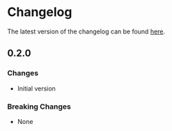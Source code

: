 # Changelog

The latest version of the changelog can be found [here](/Azure/bicep-registry-modules/blob/main/avm/res/network/vpn-gateway/CHANGELOG.md).

## 0.2.0

### Changes

- Initial version

### Breaking Changes

- None
